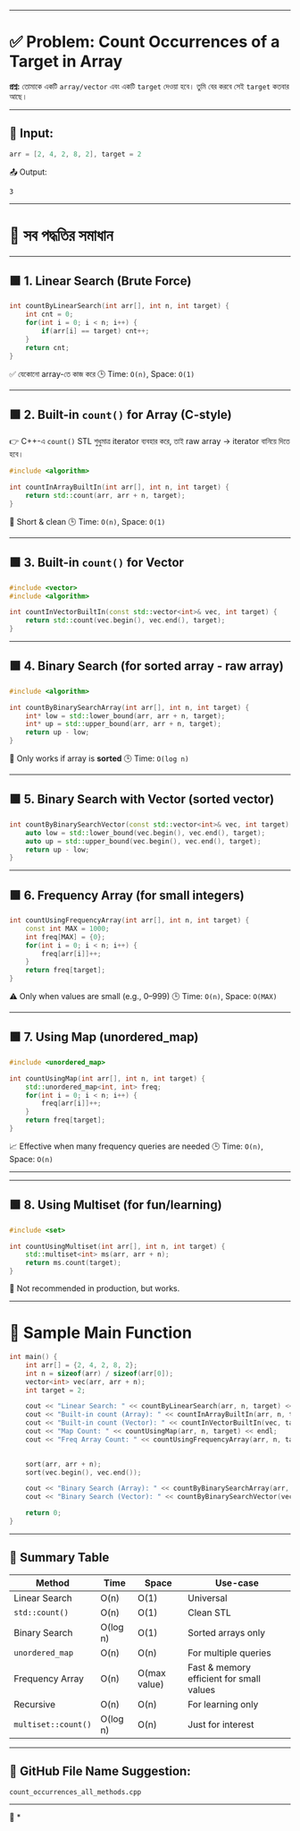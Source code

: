 
---

# ✅ Problem: Count Occurrences of a Target in Array

**প্রশ্ন:**
তোমাকে একটি `array/vector` এবং একটি `target` দেওয়া হবে। তুমি বের করবে সেই `target` কতবার আছে।

---

## 📌 Input:

```cpp
arr = [2, 4, 2, 8, 2], target = 2
```

📤 Output:

```
3
```

---

# 🧠 সব পদ্ধতির সমাধান

---

## 🟩 1. **Linear Search (Brute Force)**

```cpp
int countByLinearSearch(int arr[], int n, int target) {
    int cnt = 0;
    for(int i = 0; i < n; i++) {
        if(arr[i] == target) cnt++;
    }
    return cnt;
}
```

✅ যেকোনো array-তে কাজ করে
🕒 Time: `O(n)`, Space: `O(1)`

---

## 🟩 2. **Built-in `count()` for Array (C-style)**

👉 C++-এ `count()` STL শুধুমাত্র iterator ব্যবহার করে, তাই raw array → iterator বানিয়ে দিতে হবে।

```cpp
#include <algorithm>

int countInArrayBuiltIn(int arr[], int n, int target) {
    return std::count(arr, arr + n, target);
}
```

🧼 Short & clean
🕒 Time: `O(n)`, Space: `O(1)`

---

## 🟩 3. **Built-in `count()` for Vector**

```cpp
#include <vector>
#include <algorithm>

int countInVectorBuiltIn(const std::vector<int>& vec, int target) {
    return std::count(vec.begin(), vec.end(), target);
}
```

---

## 🟩 4. **Binary Search (for sorted array - raw array)**

```cpp
#include <algorithm>

int countByBinarySearchArray(int arr[], int n, int target) {
    int* low = std::lower_bound(arr, arr + n, target);
    int* up = std::upper_bound(arr, arr + n, target);
    return up - low;
}
```

🔔 Only works if array is **sorted**
🕒 Time: `O(log n)`

---

## 🟩 5. **Binary Search with Vector (sorted vector)**

```cpp
int countByBinarySearchVector(const std::vector<int>& vec, int target) {
    auto low = std::lower_bound(vec.begin(), vec.end(), target);
    auto up = std::upper_bound(vec.begin(), vec.end(), target);
    return up - low;
}
```

---

## 🟩 6. **Frequency Array (for small integers)**

```cpp
int countUsingFrequencyArray(int arr[], int n, int target) {
    const int MAX = 1000;
    int freq[MAX] = {0};
    for(int i = 0; i < n; i++) {
        freq[arr[i]]++;
    }
    return freq[target];
}
```

⚠️ Only when values are small (e.g., 0–999)
🕒 Time: `O(n)`, Space: `O(MAX)`

---

## 🟩 7. **Using Map (unordered\_map)**

```cpp
#include <unordered_map>

int countUsingMap(int arr[], int n, int target) {
    std::unordered_map<int, int> freq;
    for(int i = 0; i < n; i++) {
        freq[arr[i]]++;
    }
    return freq[target];
}
```

📈 Effective when many frequency queries are needed
🕒 Time: `O(n)`, Space: `O(n)`

---



---

## 🟩 8. **Using Multiset (for fun/learning)**

```cpp
#include <set>

int countUsingMultiset(int arr[], int n, int target) {
    std::multiset<int> ms(arr, arr + n);
    return ms.count(target);
}
```

🧪 Not recommended in production, but works.

---

# 🧪 Sample Main Function

```cpp
int main() {
    int arr[] = {2, 4, 2, 8, 2};
    int n = sizeof(arr) / sizeof(arr[0]);
    vector<int> vec(arr, arr + n);
    int target = 2;

    cout << "Linear Search: " << countByLinearSearch(arr, n, target) << endl;
    cout << "Built-in count (Array): " << countInArrayBuiltIn(arr, n, target) << endl;
    cout << "Built-in count (Vector): " << countInVectorBuiltIn(vec, target) << endl;
    cout << "Map Count: " << countUsingMap(arr, n, target) << endl;
    cout << "Freq Array Count: " << countUsingFrequencyArray(arr, n, target) << endl;
    

    sort(arr, arr + n);
    sort(vec.begin(), vec.end());

    cout << "Binary Search (Array): " << countByBinarySearchArray(arr, n, target) << endl;
    cout << "Binary Search (Vector): " << countByBinarySearchVector(vec, target) << endl;

    return 0;
}
```

---

## 📘 Summary Table

| Method              | Time     | Space        | Use-case                                 |
| ------------------- | -------- | ------------ | ---------------------------------------- |
| Linear Search       | O(n)     | O(1)         | Universal                                |
| `std::count()`      | O(n)     | O(1)         | Clean STL                                |
| Binary Search       | O(log n) | O(1)         | Sorted arrays only                       |
| `unordered_map`     | O(n)     | O(n)         | For multiple queries                     |
| Frequency Array     | O(n)     | O(max value) | Fast & memory efficient for small values |
| Recursive           | O(n)     | O(n)         | For learning only                        |
| `multiset::count()` | O(log n) | O(n)         | Just for interest                        |

---

## 📁 GitHub File Name Suggestion:

```
count_occurrences_all_methods.cpp
```

---

🔧 *
